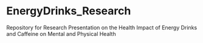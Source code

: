 # EnergyDrinks_Research
Repository for Research Presentation on the Health Impact of Energy Drinks and Caffeine on Mental and Physical Health
